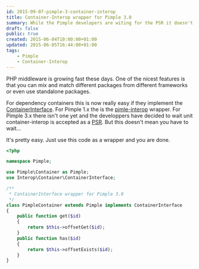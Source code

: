 ```yaml
---
id: 2015-09-07-pimple-3-container-interop
title: Container-Interop wrapper for Pimple 3.0
summary: While the Pimple developers are witing for the PSR it doesn't mean you have too.
draft: false
public: true
created: 2015-06-04T10:00:00+01:00
updated: 2015-06-05T16:44:00+01:00
tags:
    - Pimple
    - Container-Interop
---
```


PHP middleware is growing fast these days. One of the nicest features is that you can mix and match different packages from different frameworks or even use standalone packages.

For dependency containers this is now really easy if they implement the [ContainerInterface](https://github.com/container-interop/container-interop). For Pimple 1.x the is the [pimle-interop](https://github.com/moufmouf/pimple-interop) wrapper. For Pimple 3.x there isn't one yet and the developpers have decided to wait unit container-interop is accepted as a [PSR](https://github.com/php-fig/fig-standards/blob/master/proposed/container.md). But this doesn't mean you have to wait...

It's pretty easy. Just use this code as a wrapper and you are done.

```php
<?php

namespace Pimple;

use Pimple\Container as Pimple;
use Interop\Container\ContainerInterface;

/**
 * ContainerInterface wrapper for Pimple 3.0
 */
class PimpleContainer extends Pimple implements ContainerInterface
{
    public function get($id)
    {
        return $this->offsetGet($id);
    }
    public function has($id)
    {
        return $this->offsetExists($id);
    }
}
```
